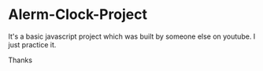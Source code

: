 # Alerm-Clock-Project

It's a basic javascript project which was built by someone else on youtube. I just practice it. 

Thanks 
